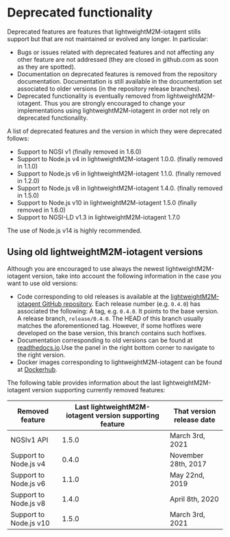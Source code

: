 # Deprecated functionality

Deprecated features are features that lightweightM2M-iotagent stills support but that are not maintained or evolved any
longer. In particular:

-   Bugs or issues related with deprecated features and not affecting any other feature are not addressed (they are
    closed in github.com as soon as they are spotted).
-   Documentation on deprecated features is removed from the repository documentation. Documentation is still available
    in the documentation set associated to older versions (in the repository release branches).
-   Deprecated functionality is eventually removed from lightweightM2M-iotagent. Thus you are strongly encouraged to
    change your implementations using lightweightM2M-iotagent in order not rely on deprecated functionality.

A list of deprecated features and the version in which they were deprecated follows:

-   Support to NGSI v1 (finally removed in 1.6.0)
-   Support to Node.js v4 in lightweightM2M-iotagent 1.0.0. (finally removed in 1.1.0)
-   Support to Node.js v6 in lightweightM2M-iotagent 1.1.0. (finally removed in 1.2.0)
-   Support to Node.js v8 in lightweightM2M-iotagent 1.4.0. (finally removed in 1.5.0)
-   Support to Node.js v10 in lightweightM2M-iotagent 1.5.0 (finally removed in 1.6.0)
-   Support to NGSI-LD v1.3 in lightweightM2M-iotagent 1.7.0

The use of Node.js v14 is highly recommended.

## Using old lightweightM2M-iotagent versions

Although you are encouraged to use always the newest lightweightM2M-iotagent version, take into account the following
information in the case you want to use old versions:

-   Code corresponding to old releases is available at the
    [lightweightM2M-iotagent GitHub repository](https://github.com/telefonicaid/lightweightm2m-iotagent). Each release
    number (e.g. `0.4.0`) has associated the following: A tag, e.g. `0.4.0`. It points to the base version. A release
    branch, `release/0.4.0`. The HEAD of this branch usually matches the aforementioned tag. However, if some hotfixes
    were developed on the base version, this branch contains such hotfixes.
-   Documentation corresponding to old versions can be found at
    [readthedocs.io](https://fiware-iotagent-lwm2m.readthedocs.io).Use the panel in the right bottom corner to navigate
    to the right version.
-   Docker images corresponding to lightweightM2M-iotagent can be found at
    [Dockerhub](https://hub.docker.com/r/fiware/lightweightm2m-iotagent/tags/).

The following table provides information about the last lightweightM2M-iotagent version supporting currently removed
features:

| **Removed feature**    | **Last lightweightM2M-iotagent version supporting feature** | **That version release date** |
| ---------------------- | ----------------------------------------------------------- | ----------------------------- |
| NGSIv1 API             | 1.5.0                                                       | March 3rd, 2021               |
| Support to Node.js v4  | 0.4.0                                                       | November 28th, 2017           |
| Support to Node.js v6  | 1.1.0                                                       | May 22nd, 2019                |
| Support to Node.js v8  | 1.4.0                                                       | April 8th, 2020               |
| Support to Node.js v10 | 1.5.0                                                       | March 3rd, 2021               |
